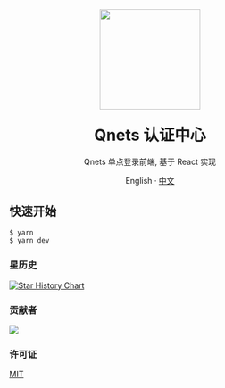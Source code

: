 <div align="center"><a name="readme-top"></a>
<img height="180" src="https://cdn.qnets.cn/logo.svg" />
<h1 style="margin-top: 1.5rem">Qnets 认证中心</h1>

Qnets 单点登录前端, 基于 React 实现

English · [中文](./README-zh_CN.md)

</div>

## 快速开始

```bash
$ yarn
$ yarn dev
```

### 星历史

[![Star History Chart](https://api.star-history.com/svg?repos=hzh11012/qnets-sso&type=Date)](https://star-history.com/#hzh11012/qnets-sso)

### 贡献者

<a href="https://github.com/hzh11012/qnets-sso/graphs/contributors"><img src="https://contrib.rocks/image?repo=hzh11012/qnets-sso"></a>

### 许可证

[MIT](https://github.com/hzh11012/qnets-sso/blob/master/LICENSE)
